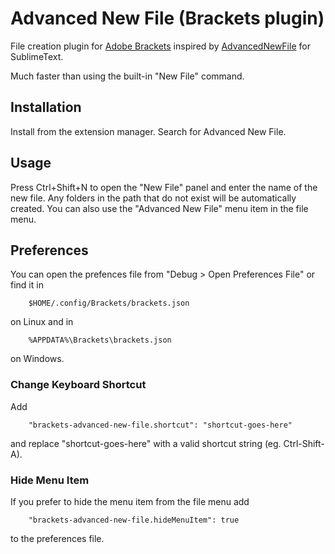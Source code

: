 # Advanced New File (Brackets plugin)

File creation plugin for [Adobe Brackets](https://github.com/adobe/brackets) inspired by
[AdvancedNewFile](https://github.com/skuroda/Sublime-AdvancedNewFile) 
for SublimeText.

Much faster than using the built-in "New File" command.

## Installation

Install from the extension manager. Search for Advanced New File.

## Usage

Press Ctrl+Shift+N to open the "New File" panel and enter the name
of the new file. Any folders in the path that do not exist will
be automatically created. You can also use the "Advanced New File"
menu item in the file menu.

## Preferences

You can open the prefences file from "Debug > Open Preferences File" 
or find it in 
```
    $HOME/.config/Brackets/brackets.json
``` 
on Linux and in
```
    %APPDATA%\Brackets\brackets.json
``` 
on Windows.

### Change Keyboard Shortcut

Add
```
    "brackets-advanced-new-file.shortcut": "shortcut-goes-here"
```
and replace "shortcut-goes-here" with a valid shortcut string (eg. Ctrl-Shift-A).

### Hide Menu Item

If you prefer to hide the menu item from the file menu add
```
    "brackets-advanced-new-file.hideMenuItem": true
```
to the preferences file.
